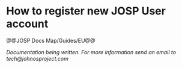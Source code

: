 # How to register new JOSP User account

@@JOSP Docs Map/Guides/EU@@

_Documentation being written.
For more information send an email to tech@johnosproject.com_

